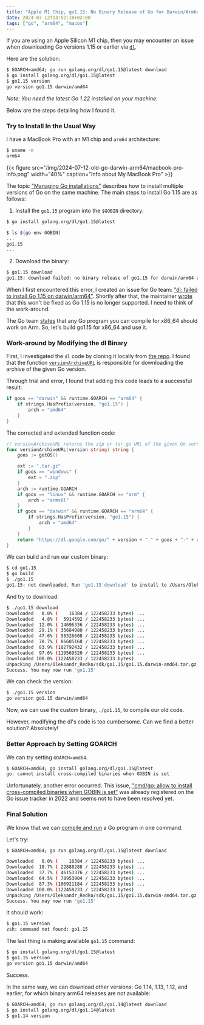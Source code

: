 ```yaml
---
title: "Apple M1 Chip, go1.15: No Binary Release of Go for Darwin/Arm64"
date: 2024-07-12T13:52:10+02:00
tags: ["go", "arm64", "macos"]
---
```


If you are using an Apple Silicon M1 chip, then you may encounter an issue when downloading Go versions 1.15 or earlier via [`dl`](https://go.googlesource.com/dl).

Here are the solution:

```sh
$ GOARCH=amd64; go run golang.org/dl/go1.15@latest download
$ go install golang.org/dl/go1.15@latest
$ go1.15 version
go version go1.15 darwin/amd64
```

<!--more-->

*Note: You need the latest Go 1.22 installed on your machine.*

Below are the steps detailing how I found it.

### Try to Install In the Usual Way

I have a MacBook Pro with an M1 chip and `arm64` architecture:

```sh
$ uname -m
arm64
```

{{< figure src="/img/2024-07-12-old-go-darwin-arm64/macbook-pro-info.png" width="40%" caption="Info about My MacBook Pro" >}}

The topic ["Managing Go installations"](https://go.dev/doc/manage-install) describes how to install multiple versions of Go on the same machine.
The main steps to install Go 1.15 are as follows:

1. Install the `go1.15` program into the `$GOBIN` directory:

```sh
$ go install golang.org/dl/go1.15@latest
```

```sh
$ ls $(go env GOBIN)
...
go1.15
...
```

2. Download the binary:

```sh
$ go1.15 download
go1.15: download failed: no binary release of go1.15 for darwin/arm64 at https://dl.google.com/go/go1.15.darwin-arm64.tar.gz
```

When I first encountered this error, I created an issue for Go team: ["dl: failed to install Go 1.15 on darwin/arm64"](https://github.com/golang/go/issues/63626).
Shortly after that, the maintainer [wrote](https://github.com/golang/go/issues/63626#issuecomment-1770752650) that this won't be fixed as Go 1.15 is no longer supported.
I need to think of the work-around.

The Go team [states](https://go.dev/wiki/GoArm) that any Go program you can compile for x86_64 should work on Arm. So, let's build go1.15 for x86_64 and use it.

### Work-around by Modifying the dl Binary

First, I investigated the `dl` code by cloning it locally from [the repo](https://go.googlesource.com/dl).
I found that the function [`versionArchiveURL`](https://go.googlesource.com/dl/+/889c5db0dd1df202ef86c7d8a7ed78778309b73f/internal/version/version.go#420) is responsible for downloading the archive of the given Go version.

Through trial and error, I found that adding this code leads to a successful result:

```go
if goos == "darwin" && runtime.GOARCH == "arm64" {
	if strings.HasPrefix(version, "go1.15") {
		arch = "amd64"
	}
}
```

The corrected and extended function code:

```go
// versionArchiveURL returns the zip or tar.gz URL of the given Go version.
func versionArchiveURL(version string) string {
	goos := getOS()

	ext := ".tar.gz"
	if goos == "windows" {
		ext = ".zip"
	}
	arch := runtime.GOARCH
	if goos == "linux" && runtime.GOARCH == "arm" {
		arch = "armv6l"
	}
	if goos == "darwin" && runtime.GOARCH == "arm64" {
		if strings.HasPrefix(version, "go1.15") {
			arch = "amd64"
		}
	}
	return "https://dl.google.com/go/" + version + "." + goos + "-" + arch + ext
}
```

We can build and run our custom binary:

```sh
$ cd go1.15
$ go build
$ ./go1.15
go1.15: not downloaded. Run 'go1.15 download' to install to /Users/Oleksandr_Redko/sdk/go1.15
```

And try to download:

```sh
$ ./go1.15 download
Downloaded   0.0% (    16384 / 122458233 bytes) ...
Downloaded   4.8% (  5914592 / 122458233 bytes) ...
Downloaded  12.0% ( 14696336 / 122458233 bytes) ...
Downloaded  29.1% ( 35684080 / 122458233 bytes) ...
Downloaded  47.6% ( 58326608 / 122458233 bytes) ...
Downloaded  70.7% ( 86605168 / 122458233 bytes) ...
Downloaded  83.9% (102792432 / 122458233 bytes) ...
Downloaded  97.6% (119569520 / 122458233 bytes) ...
Downloaded 100.0% (122458233 / 122458233 bytes)
Unpacking /Users/Oleksandr_Redko/sdk/go1.15/go1.15.darwin-amd64.tar.gz ...
Success. You may now run 'go1.15'
```

We can check the version:

```sh
$ ./go1.15 version
go version go1.15 darwin/amd64
```

Now, we can use the custom binary, `./go1.15`, to compile our old code.

However, modifying the dl's code is too cumbersome. Can we find a better solution? Absolutely!

### Better Approach by Setting GOARCH

We can try setting `GOARCH=amd64`.

```sh
$ GOARCH=amd64; go install golang.org/dl/go1.15@latest
go: cannot install cross-compiled binaries when GOBIN is set
```

Unfortunately, another error occurred. 
This issue, ["cmd/go: allow to install cross-compiled binaries when GOBIN is set"](https://github.com/golang/go/issues/57485)
was already registered on the Go issue tracker in 2022 and seems not to have been resolved yet.

### Final Solution

We know that we can [compile and run](https://pkg.go.dev/cmd/go#hdr-Compile_and_run_Go_program) a Go program in one command.

Let's try:

```sh
$ GOARCH=amd64; go run golang.org/dl/go1.15@latest download

Downloaded   0.0% (    16384 / 122458233 bytes) ...
Downloaded  18.7% ( 22888288 / 122458233 bytes) ...
Downloaded  37.7% ( 46153376 / 122458233 bytes) ...
Downloaded  64.5% ( 78953904 / 122458233 bytes) ...
Downloaded  87.3% (106921184 / 122458233 bytes) ...
Downloaded 100.0% (122458233 / 122458233 bytes)
Unpacking /Users/Oleksandr_Redko/sdk/go1.15/go1.15.darwin-amd64.tar.gz ...
Success. You may now run 'go1.15'
```

It should work:

```sh
$ go1.15 version
zsh: command not found: go1.15
```

The last thing is making available `go1.15` command:

```sh
$ go install golang.org/dl/go1.15@latest
$ go1.15 version
go version go1.15 darwin/amd64
```

Success.

In the same way, we can download other versions: Go 1.14, 1.13, 1.12, and earlier,
for which binary arm64 releases are not available:

```sh
$ GOARCH=amd64; go run golang.org/dl/go1.14@latest download
$ go install golang.org/dl/go1.14@latest
$ go1.14 version
```
